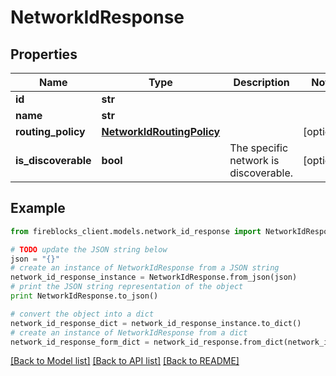 # NetworkIdResponse


## Properties
Name | Type | Description | Notes
------------ | ------------- | ------------- | -------------
**id** | **str** |  | 
**name** | **str** |  | 
**routing_policy** | [**NetworkIdRoutingPolicy**](NetworkIdRoutingPolicy.md) |  | [optional] 
**is_discoverable** | **bool** | The specific network is discoverable. | [optional] 

## Example

```python
from fireblocks_client.models.network_id_response import NetworkIdResponse

# TODO update the JSON string below
json = "{}"
# create an instance of NetworkIdResponse from a JSON string
network_id_response_instance = NetworkIdResponse.from_json(json)
# print the JSON string representation of the object
print NetworkIdResponse.to_json()

# convert the object into a dict
network_id_response_dict = network_id_response_instance.to_dict()
# create an instance of NetworkIdResponse from a dict
network_id_response_form_dict = network_id_response.from_dict(network_id_response_dict)
```
[[Back to Model list]](../README.md#documentation-for-models) [[Back to API list]](../README.md#documentation-for-api-endpoints) [[Back to README]](../README.md)


